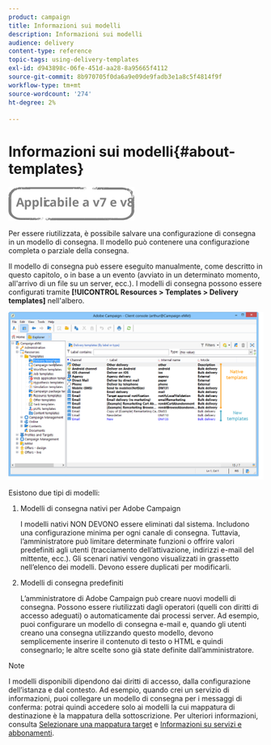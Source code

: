 ```yaml
---
product: campaign
title: Informazioni sui modelli
description: Informazioni sui modelli
audience: delivery
content-type: reference
topic-tags: using-delivery-templates
exl-id: d943898c-06fe-451d-aa28-8a95665f4112
source-git-commit: 8b970705f0da6a9e09de9fadb3e1a8c5f4814f9f
workflow-type: tm+mt
source-wordcount: '274'
ht-degree: 2%

---
```


# Informazioni sui modelli{#about-templates}

![](../../assets/common.svg)

Per essere riutilizzata, è possibile salvare una configurazione di consegna in un modello di consegna. Il modello può contenere una configurazione completa o parziale della consegna.

Il modello di consegna può essere eseguito manualmente, come descritto in questo capitolo, o in base a un evento (avviato in un determinato momento, all&#39;arrivo di un file su un server, ecc.). I modelli di consegna possono essere configurati tramite **[!UICONTROL Resources > Templates > Delivery templates]** nell&#39;albero.

![](assets/s_user_template_list.png)

Esistono due tipi di modelli:

1. Modelli di consegna nativi per Adobe Campaign

   I modelli nativi NON DEVONO essere eliminati dal sistema. Includono una configurazione minima per ogni canale di consegna. Tuttavia, l’amministratore può limitare determinate funzioni o offrire valori predefiniti agli utenti (tracciamento dell’attivazione, indirizzi e-mail del mittente, ecc.). Gli scenari nativi vengono visualizzati in grassetto nell’elenco dei modelli. Devono essere duplicati per modificarli.

1. Modelli di consegna predefiniti

   L’amministratore di Adobe Campaign può creare nuovi modelli di consegna. Possono essere riutilizzati dagli operatori (quelli con diritti di accesso adeguati) o automaticamente dai processi server. Ad esempio, puoi configurare un modello di consegna e-mail e, quando gli utenti creano una consegna utilizzando questo modello, devono semplicemente inserire il contenuto di testo o HTML e quindi consegnarlo; le altre scelte sono già state definite dall’amministratore.

>[!NOTE]
>
>I modelli disponibili dipendono dai diritti di accesso, dalla configurazione dell’istanza e dal contesto. Ad esempio, quando crei un servizio di informazioni, puoi collegare un modello di consegna per i messaggi di conferma: potrai quindi accedere solo ai modelli la cui mappatura di destinazione è la mappatura della sottoscrizione. Per ulteriori informazioni, consulta [Selezionare una mappatura target](selecting-a-target-mapping.md) e [Informazioni su servizi e abbonamenti](about-services-and-subscriptions.md).
